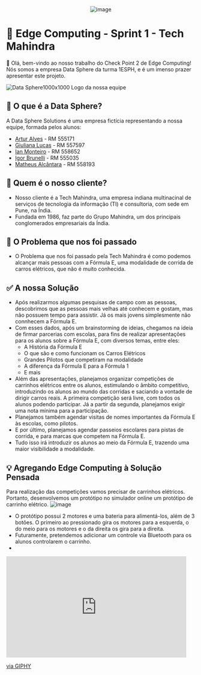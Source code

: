 <div align="center">
  <img src="https://github.com/DataSphere-Solutions/Python-Challenge/assets/152393807/5cefd3e4-9edf-46b6-9976-108b7c2a177a" alt="image">
</div> 

# 🤖 Edge Computing - Sprint 1 - Tech Mahindra
👋 Olá, bem-vindo ao nosso trabalho do Check Point 2 de Edge Computing! Nós somos a empresa Data Sphere da turma 1ESPH, e é um imenso prazer apresentar este projeto.

![Data Sphere1000x1000](https://github.com/ianmonteirom/CP2-Edge/assets/152393807/0fe80a9b-6290-417d-8367-2abe3824d0b0)
Logo da nossa equipe
## 🔮 O que é a Data Sphere?
A Data Sphere Solutions é uma empresa fictícia representando a nossa equipe, formada pelos alunos: 
-  <a href="https://www.linkedin.com/in/artur-alves-tenca-b1ba862b6/">Artur Alves</a> - RM 555171 
- <a href="https://www.linkedin.com/in/giuliana-lucas-85b4532b6/">Giuliana Lucas</a> - RM 557597
- <a href="https://www.linkedin.com/in/ian-monteiro-moreira-a4543a2b7/">Ian Monteiro</a> - RM 558652 
- <a href="https://www.linkedin.com/in/igor-brunelli-ralo-39143a2b7/">Igor Brunelli</a> - RM 555035
- <a href="https://www.linkedin.com/in/matheus-estev%C3%A3o-5248b9238/">Matheus Alcântara</a> - RM 558193

## 👥 Quem é o nosso cliente?
- Nosso cliente é a Tech Mahindra, uma empresa indiana multinacinal de serviços de tecnologia da informação (TI) e consultoria, com sede em Pune, na Índia.
- Fundada em 1986, faz parte do Grupo Mahindra, um dos principais conglomerados empresariais da Índia.

## 🤔 O Problema que nos foi passado
- O Problema que nos foi passado pela Tech Mahindra é como podemos alcançar mais pessoas com a Fórmula E, uma modalidade de corrida de carros elétricos, que não é muito conhecida.

## ✅ A nossa Solução
- Após realizarmos algumas pesquisas de campo com as pessoas, descobrimos que as pessoas mais velhas até conhecem e gostam, mas não possuem tempo para assistir. Já os mais jovens simplesmente não connhecem a Fórmula E.
- Com esses dados, após um brainstorming de ideias, chegamos na ideia de firmar parcerias com escolas, para fins de realizar apresentações para os alunos sobre a Fórmula E, com diversos temas, entre eles:
  - A História da Fórmula E
  - O que são e como funcionam os Carros Elétricos
  - Grandes Pilotos que competiram na modalidade
  - A diferença da Fórmula E para a Fórmula 1
  - E mais
- Além das apresentações, planejamos organizar competições de carrinhos elétricos entre os alunos, estimulando o âmbito competitivo, introduzindo os alunos ao mundo das corridas e saciando a vontade de dirigir carros reais. A primeira competição será livre, com todos os alunos podendo participar. Já a partir da segunda, planejamos exigir uma nota mínima para a participação.
- Planejamos também agendar visitas de nomes importantes da Fórmula E às escolas, como pilotos.
- E por último, planejamos agendar passeios escolares para pistas de corrida, e para marcas que competem na Fórmula E.
- Tudo isso irá introduzir os alunos ao meio da Fórmula E, trazendo uma maior visibilidade a modalidade.

## 💡 Agregando Edge Computing à Solução Pensada
Para realização das competições vamos precisar de carrinhos elétricos. Portanto, desenvolvemos um protótipo no simulador online um protótipo de carrinho elétrico.
![image](https://github.com/DataSphere-Solutions/EdgeChallenge/assets/152393807/cfddd927-3c9b-458b-9306-d46e5f3949f8)
- O protótipo possui 2 motores e uma bateria para alimentá-los, além de 3 botões. O primeiro ao pressionado gira os motores para a esquerda, o do meio para os motores e o da direita os gira para a direita.
- Futuramente, pretendemos adicionar um controle via Bluetooth para os alunos controlarem o carrinho.
- 
<iframe src="https://giphy.com/embed/78QQvKgRnSJwz60xb0" width="480" height="270" frameBorder="0" class="giphy-embed" allowFullScreen></iframe><p><a href="https://giphy.com/gifs/78QQvKgRnSJwz60xb0">via GIPHY</a></p>
